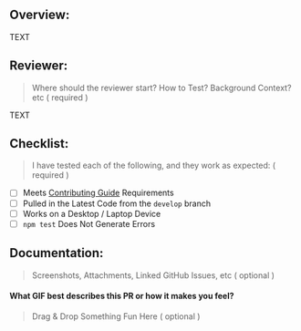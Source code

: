 Overview:
---

TEXT

Reviewer:
---

> Where should the reviewer start? How to Test? Background Context? etc ( required )

TEXT

Checklist:
---

> I have tested each of the following, and they work as expected: ( required )

- [ ] Meets [Contributing Guide](https://github.com/sfccdevops/sfcc-housekeeping/blob/develop/.github/CONTRIBUTING.md) Requirements
- [ ] Pulled in the Latest Code from the `develop` branch
- [ ] Works on a Desktop / Laptop Device
- [ ] `npm test` Does Not Generate Errors

Documentation:
---

> Screenshots, Attachments, Linked GitHub Issues, etc ( optional )



#### What GIF best describes this PR or how it makes you feel?

> Drag & Drop Something Fun Here ( optional )
